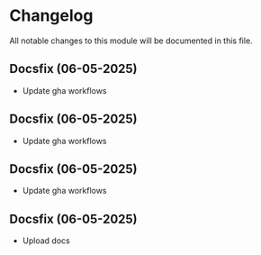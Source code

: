 # Changelog

All notable changes to this module will be documented in this file.

## Docsfix (06-05-2025)
* Update gha workflows

## Docsfix (06-05-2025)
* Update gha workflows

## Docsfix (06-05-2025)
* Update gha workflows

## Docsfix (06-05-2025)
* Upload docs
